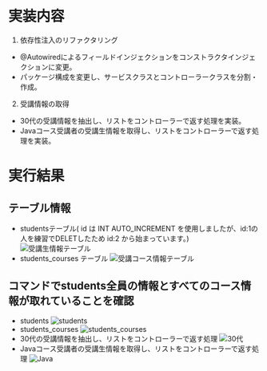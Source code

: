 # 実装内容
1. 依存性注入のリファクタリング
- @Autowiredによるフィールドインジェクションをコンストラクタインジェクションに変更。
- パッケージ構成を変更し、サービスクラスとコントローラークラスを分割・作成。
2. 受講情報の取得
- 30代の受講情報を抽出し、リストをコントローラーで返す処理を実装。
- Javaコース受講者の受講生情報を取得し、リストをコントローラーで返す処理を実装。

# 実行結果
## テーブル情報
- studentsテーブル( id は INT AUTO_INCREMENT を使用しましたが、id:1の人を練習でDELETしたため id:2 から始まっています。)
![受講生情報テーブル](https://github.com/user-attachments/assets/ceed5cd4-6de1-4dc6-813d-0e4b68d0559f)  
- students_courses テーブル
![受講コース情報テーブル](https://github.com/user-attachments/assets/15990688-225a-4224-82b3-d3ec7657cd71)  
## コマンドでstudents全員の情報とすべてのコース情報が取れていることを確認 
- students
![students](https://github.com/user-attachments/assets/3b70d160-135e-464a-96b8-e240250ec32f) 
- students_courses 
![students_courses](https://github.com/user-attachments/assets/3902abf5-7e04-4428-a4ad-a932cbd17a74) 
- 30代の受講情報を抽出し、リストをコントローラーで返す処理 
![30代](https://github.com/user-attachments/assets/7db8116d-13db-4bd7-9ad7-bd478138bdb0) 
- Javaコース受講者の受講生情報を取得し、リストをコントローラーで返す処理 
![Java](https://github.com/user-attachments/assets/465d5ec2-411c-4df3-9c1a-1df4bafdb4e9)
